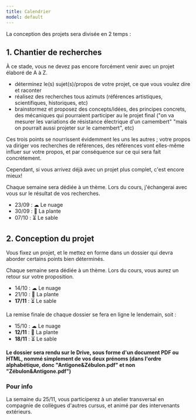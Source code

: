 ```yaml
---
title: Calendrier
model: default
---
```


La conception des projets sera divisée en 2 temps : 

## 1. Chantier de recherches
À ce stade, vous ne devez pas encore forcément venir avec un projet élaboré de A à Z.

- déterminez le(s) sujet(s)/propos de votre projet, ce que vous voulez dire et raconter
- réalisez des recherches tous azimuts (références artistiques, scientifiques, historiques, etc) 
- brainstormez et proposez des concepts/idées, des principes concrets, des mécaniques qui pourraient participer au le projet final ("on va mesurer les variations de résistance électrique d'un camembert" "mais on pourrait aussi projeter sur le camembert", etc)

Ces trois points se nourrissent évidemment les uns les autres ; votre propos va diriger vos recherches de références, des références vont elles-même influer sur votre propos, et par conséquence sur ce qui sera fait concrètement. 

Cependant, si vous arrivez déjà avec un projet plus complet, c'est encore mieux!

Chaque semaine sera dédiée à un thème. Lors du cours, j'échangerai avec vous sur le résultat de vos recherches.

- 23/09 : ☁ Le nuage
- 30/09 : 🌱 La plante
- 07/10 : ⏳ Le sable

## 2. Conception du projet
Vous fixez un projet, et le mettez en forme dans un dossier qui devra aborder certains points bien déterminés.

Chaque semaine sera dédiée à un thème. Lors du cours, vous aurez un retour sur votre proposition.

- 14/10 : ☁ Le nuage
- 21/10 : 🌱 La plante 
- **17/11** : ⏳ Le sable

La remise finale de chaque dossier se fera en ligne le lendemain, soit :

- 15/10 : ☁ Le nuage
- **12/11** : 🌱 La plante 
- **18/11** : ⏳ Le sable

**Le dossier sera rendu sur le Drive, sous forme d'un document PDF ou HTML, nommé simplement de vos deux prénoms (dans l'ordre alphabétique, donc "Antigone&Zébulon.pdf" et non "Zébulon&Antigone.pdf")**


### Pour info
La semaine du 25/11, vous participerez à un atelier transversal en compagnie de collègues d'autres cursus, et animé par des intervenants extérieurs.